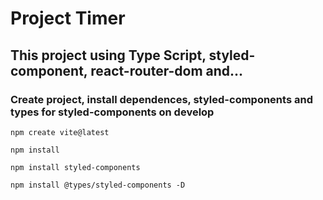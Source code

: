 # Project Timer 

## This project using Type Script, styled-component, react-router-dom and...

### Create project, install dependences, styled-components and types for styled-components on develop

```code
npm create vite@latest

npm install
 
npm install styled-components

npm install @types/styled-components -D
```


